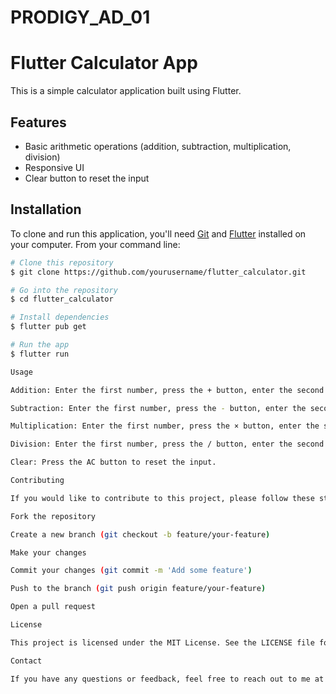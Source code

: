 # PRODIGY_AD_01

# Flutter Calculator App

This is a simple calculator application built using Flutter.

## Features

- Basic arithmetic operations (addition, subtraction, multiplication, division)
- Responsive UI
- Clear button to reset the input


## Installation

To clone and run this application, you'll need [Git](https://git-scm.com) and [Flutter](https://flutter.dev) installed on your computer. From your command line:

```bash
# Clone this repository
$ git clone https://github.com/yourusername/flutter_calculator.git

# Go into the repository
$ cd flutter_calculator

# Install dependencies
$ flutter pub get

# Run the app
$ flutter run

Usage

Addition: Enter the first number, press the + button, enter the second number, and press = to see the result.

Subtraction: Enter the first number, press the - button, enter the second number, and press = to see the result.

Multiplication: Enter the first number, press the × button, enter the second number, and press = to see the result.

Division: Enter the first number, press the / button, enter the second number, and press = to see the result.

Clear: Press the AC button to reset the input.

Contributing

If you would like to contribute to this project, please follow these steps:

Fork the repository

Create a new branch (git checkout -b feature/your-feature)

Make your changes

Commit your changes (git commit -m 'Add some feature')

Push to the branch (git push origin feature/your-feature)

Open a pull request

License

This project is licensed under the MIT License. See the LICENSE file for details.

Contact

If you have any questions or feedback, feel free to reach out to me at [mabdullahh7853@gmail.com].
 
